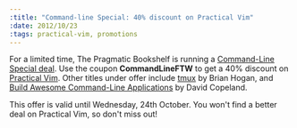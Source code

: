 ```yaml
--- 
:title: "Command-line Special: 40% discount on Practical Vim"
:date: 2012/10/23
:tags: practical-vim, promotions
---
```


For a limited time, The Pragmatic Bookshelf is running a [Command-Line Special deal][ftw]. Use the coupon **CommandLineFTW** to get a 40% discount on [Practical Vim][pv]. Other titles under offer include [tmux][] by Brian Hogan, and [Build Awesome Command-Line Applications][cla] by David Copeland.

This offer is valid until Wednesday, 24th October. You won't find a better deal on Practical Vim, so don't miss out!

[ftw]: http://pragprog.com/news/40-off-command-line%20special
[pv]: http://pragprog.com/book/dnvim/practical-vim
[tmux]: http://pragprog.com/book/bhtmux/tmux
[cla]: http://pragprog.com/book/dccar/build-awesome-command-line-applications-in-ruby
